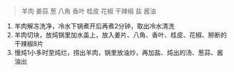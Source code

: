 > 羊肉 姜蒜 葱 八角 香叶 桂皮 花椒 干辣椒 盐 酱油

1. 羊肉解冻洗净，冷水下锅煮开后再煮2分钟，取出冷水清洗
2. 羊肉切块，放炖锅里加水盖上，放入姜片、八角、香叶、桂皮、花椒、掰断的干辣椒8片
3. 慢炖1小多时至炖烂，捞出羊肉，锅里放油炒，再加盐、炖出的汤、葱蒜、酱油出